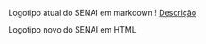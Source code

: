 <!-- Para achar a pasta img durante a digitação -->
<!-- Teclar . (ponto) | Aparecerão os arquivos da pasta corrente -->
<!-- Teclar / (barra) | Aparecerá a pasta img no final da lista de arquivos -->
<!-- Teclar Enter na pasta img | Escolher a imagem na lista e teclar enter -->

<!-- Primeira digitação -->
Logotipo atual do SENAI em markdown
! [Descrição](./img/Logo_Senai_atual.png)

<!-- Segunda digitação -->
<p>Logotipo novo do SENAI em HTML</p>
<img src="./img/Novos_logos_Sesi_Senai.png" alt="Descrição em HTML>